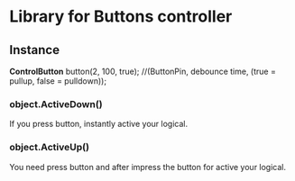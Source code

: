 # Library for Buttons controller

## Instance

<b>ControlButton</b> button(2, 100, true);    //(ButtonPin, debounce time, (true = pullup, false = pulldown));



### object.ActiveDown()

If you press button, instantly active your logical.

### object.ActiveUp()

You need press button and after impress the button for active your logical.

